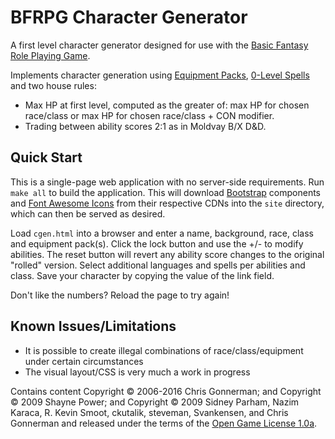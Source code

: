 # BFRPG Character Generator

A first level character generator designed for use with the [Basic Fantasy Role Playing Game](https://basicfantasy.org).

Implements character generation using [Equipment Packs](https://basicfantasy.org/downloads/BF-Equipment-Packs-r1.pdf), [0-Level Spells](https://basicfantasy.org/downloads/BF-0-Level-Spells-Supplement-r1.pdf) and two house rules:

* Max HP at first level, computed as the greater of: max HP for chosen race/class or max HP for chosen race/class + CON modifier.
* Trading between ability scores 2:1 as in Moldvay B/X D&D.

## Quick Start

This is a single-page web application with no server-side requirements. Run `make all` to build the application. This will download [Bootstrap](https://getbootstrap.com/) components and [Font Awesome Icons](https://fontawesome.com/v4.7.0/icons/) from their respective CDNs into the `site` directory, which can then be served as desired.

Load `cgen.html` into a browser and enter a name, background, race, class and equipment pack(s). Click the lock button and use the +/- to modify abilities. The reset button will revert any ability score changes to the original "rolled" version. Select additional languages and spells per abilities and class. Save your character by copying the value of the link field.

Don't like the numbers? Reload the page to try again!

## Known Issues/Limitations

* It is possible to create illegal combinations of race/class/equipment under certain circumstances
* The visual layout/CSS is very much a work in progress

Contains content Copyright &copy; 2006-2016 Chris Gonnerman; and Copyright &copy; 2009 Shayne Power; and Copyright &copy; 2009 Sidney Parham, Nazim Karaca, R. Kevin Smoot, ckutalik, steveman, Svankensen, and Chris Gonnerman and released under the terms of the [Open Game License 1.0a](http://opengamingfoundation.org/ogl.html).

